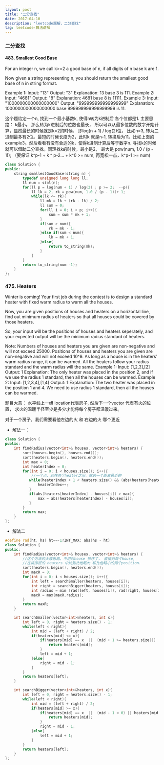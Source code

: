 ```yaml
---
layout: post
title: "二分查找"
date: 2017-04-10
description: "leetcode题解，二分查找"
tag: leetcode-算法讲解
---   
```


### 二分查找

#### 483. Smallest Good Base

For an integer n, we call k>=2 a good base of n, if all digits of n base k are 1.

Now given a string representing n, you should return the smallest good base of n in string format.

Example 1:
Input: "13"
Output: "3"
Explanation: 13 base 3 is 111.
Example 2:
Input: "4681"
Output: "8"
Explanation: 4681 base 8 is 11111.
Example 3:
Input: "1000000000000000000"
Output: "999999999999999999"
Explanation: 1000000000000000000 base 999999999999999999 is 11.

这个题给定一个n, 找到一个最小基数k, 使得n转为k进制后 各个位都是1.
主要思路： k最小， 那么转为k进制后的位数也最长， 所以可以从最多位数的数字开始计算，显然最长的时候就是k=2的时候， 即log(n + 1) / log(2)位， 比如n=3, 转为二进制最多有2位。最短的时候长度为2，此时k 就是n-1, 转换后为11。比如上面的example3。然后看看有没有合适的k，使得k进制计算后等于数字n. 寻找k的时候就可以借助二分查找。同理找k的时候，最小是2， 最大是 pow(num, 1.0 / (p - 1)); （要保证 k^p-1 + k ^ p-2... + k^0 >= num, 再宽松一点，k^p-1 >= num)

```c++
class Solution {
public:
    string smallestGoodBase(string n) {
        typedef unsigned long long ll;
        ll num = stol(n);
        for(ll p = log(num + 1) / log(2) ; p >= 2;  --p){
            ll lk = 2, rk = pow(num, 1.0 / (p - 1))+ 1;
            while(lk <= rk){
                ll mk = lk + (rk - lk) / 2;
                ll sum = 0;
                for(ll i = 0; i < p; i++){
                    sum = sum * mk + 1;
                }
                if(sum > num){
                    rk = mk - 1;
                }else if(sum < num){
                    lk = mk + 1;
                }else{
                    return to_string(mk);
                }
            }
        }
        return to_string(num -1);
    }
};
```

### 475. Heaters

Winter is coming! Your first job during the contest is to design a standard heater with fixed warm radius to warm all the houses.

Now, you are given positions of houses and heaters on a horizontal line, find out minimum radius of heaters so that all houses could be covered by those heaters.

So, your input will be the positions of houses and heaters seperately, and your expected output will be the minimum radius standard of heaters.

Note:
Numbers of houses and heaters you are given are non-negative and will not exceed 25000.
Positions of houses and heaters you are given are non-negative and will not exceed 10^9.
As long as a house is in the heaters' warm radius range, it can be warmed.
All the heaters follow your radius standard and the warm radius will the same.
Example 1:
Input: [1,2,3],[2]
Output: 1
Explanation: The only heater was placed in the position 2, and if we use the radius 1 standard, then all the houses can be warmed.
Example 2:
Input: [1,2,3,4],[1,4]
Output: 1
Explanation: The two heater was placed in the position 1 and 4. We need to use radius 1 standard, then all the houses can be warmed.

题目大意： 水平线上一组 location代表房子,  然后下一个vector 代表有火的位置， 求火的温暖半径至少是多少才能将每个房子都温暖过来。

对于一个房子，我们需要看他左边的火 和 右边的火 哪个更近

* 解法一：

```c++
class Solution {
public:
    int findRadius(vector<int>& houses, vector<int>& heaters) {
        sort(houses.begin(), houses.end());
        sort(heaters.begin(), heaters.end());
        int max = 0;
        int heaterIndex = 0;
        for(int i = 0; i < houses.size(); i++){
            //一个点，若在两个heater之间，就选一个距离最近的
           while(heaterIndex + 1 < heaters.size() && (abs(heaters[heaterIndex + 1] - houses[i])) <= abs(heaters[heaterIndex] - houses[i])){
               heaterIndex++;
           }
           if(abs(heaters[heaterIndex] - houses[i]) > max){
               max = abs(heaters[heaterIndex] - houses[i]);
           }
        }
        return max;
    }
};
```
* 解法二

```c++
#define rad(ht, hs) ht==-1?INT_MAX: abs(hs - ht)
class Solution {
public:
    int findRadius(vector<int>& houses, vector<int>& heaters) {
        //这个方法的大致思路，不用对house 排序了， 直接对每个house,
        //在排序好的 heaters 中找到比他略大 和比他略小的两个position.
        sort(heaters.begin(), heaters.end());
        int maxR = 0;
        for(int i = 0; i < houses.size(); i++){
            int left = searchSmaller(heaters, houses[i]);
            int right = searchBigger(heaters, houses[i]);
            int radius = min (rad(left, houses[i]), rad(right, houses[i]));
            maxR = max(maxR,radius);
        }
        return maxR;
    }

    int searchSmaller(vector<int>&heaters, int x){
        int left = 0, right = heaters.size() - 1;
        while(left < right){
            int mid = (left + right) / 2;
            if(heaters[mid] <= x){
                if(heaters[mid] == x  ||  (mid + 1 >= heaters.size()) || heaters[mid + 1] > x){
                    return heaters[mid];
                }
                left = mid + 1;
            }else{
                right = mid - 1;
            }
        }
        return heaters[left];
    }

    int searchBigger(vector<int>&heaters, int x){
        int left = 0, right = heaters.size() - 1;
        while(left < right){
            int mid = (left + right) / 2;
            if(heaters[mid] >= x){
                if(heaters[mid] == x  ||  (mid - 1 < 0) || heaters[mid - 1] < x){
                    return heaters[mid];
                }
                right = mid - 1;
            }else{
                left = mid + 1;
            }
        }
        return heaters[left];
    }
};
```
